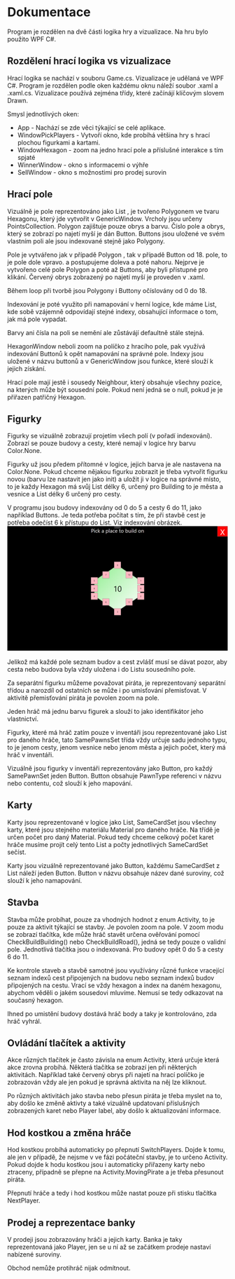 # Dokumentace
Program je rozdělen na dvě části logika hry a vizualizace. Na hru bylo použito WPF C#.
## Rozdělení hrací logika vs vizualizace
Hrací logika se nachází v souboru Game.cs. Vizualizace je udělaná ve WPF C#. Program je rozdělen podle oken každému oknu náleží soubor .xaml a .xaml.cs. Vizualizace používá zejména třídy, které začínájí klíčovým slovem Drawn.

Smysl jednotlivých oken:
* App - Nachází se zde věci týkající se celé aplikace.
* WindowPickPlayers - Vytvoří okno, kde probíhá většina hry s hrací plochou figurkami a kartami.
* WindowHexagon - zoom na jedno hrací pole a příslušné interakce s tím spjaté
* WinnerWindow - okno s informacemi o výhře
* SellWindow - okno s možnostimi pro prodej surovin

## Hrací pole
Vizuálně je pole reprezentováno jako List <Polygon>, je tvořeno Polygonem ve tvaru Hexagonu, který jde vytvořit v GenericWindow. Vrcholy jsou určeny PointsCollection. Polygon zajištuje pouze obrys a barvu. Číslo pole a obrys, který se zobrazí po najetí myší je dán Button. Buttons jsou uložené ve svém vlastním poli ale jsou indexované stejně jako Polygony.

Pole je vytvářeno jak v případě Polygon , tak v případě Button od 18. pole, to je pole dole vpravo. a postupujeme doleva a poté nahoru. Nejprve je vytvořeno celé pole Polygon a poté až Buttons, aby byli přístupné pro klikání. Červený obrys zobrazený po najetí myší je proveden v .xaml. 

Během loop při tvorbě jsou Polygony i Buttony očíslovány od 0 do 18.

Indexování je poté využito při namapování v herní logice, kde máme List<Hexagon>, kde sobě vzájemně odpovídají stejné indexy, obsahující ínformace o tom, jak má pole vypadat.

Barvy ani čísla na poli se nemění ale zůstávájí defaultně stále stejná.

HexagonWindow neboli zoom na políčko z hracího pole, pak využívá indexování Buttonů k opět namapování na správné pole. Indexy jsou uložené v názvu buttonů a v GenericWindow jsou funkce, které slouží k jejich získání.

Hrací pole mají jestě i sousedy Neighbour, který obsahuje všechny pozice, na kterých může být sousední pole. Pokud není jedná se o null, pokud je je přiřazen patřičný Hexagon.

## Figurky
Figurky se vizuálně zobrazují projetím všech polí (v pořadí indexování). Zobrazí se pouze budovy a cesty, které nemají v logice hry barvu Color.None. 

Figurky už jsou předem přítomné v logice, jejich barva je ale nastavena na Color.None. Pokud chceme nějakou figurku zobrazit je třeba vytvořit figurku novou (barvu lze nastavit jen jako init) a uložit ji v logice na správné místo, to je každy Hexagon má svůj List<Buildings> délky 6, určený pro Building to je města a vesnice a List <Road> délky 6 určený pro cesty. 

V programu jsou budovy indexovány od 0 do 5 a cesty 6 do 11, jako například Buttons. Je teda potřeba počítat s tím, že při stavbě cest je potřeba odečíst 6 k přístupu do List<Road>. Viz indexování obrázek. ![Alt obrazek indexovani](./indexovani.png)

Jelikož má každé pole seznam budov a cest zvlášť musí se dávat pozor, aby cesta nebo budova byla vždy uložena i do Listu sousedního pole.

Za separátní figurku můžeme považovat piráta, je reprezentovaný separátní třídou a narozdíl od ostatních se může i po umisťování přemisťovat. V aktivitě přemisťování piráta je povolen zoom na pole.

Jeden hráč má jednu barvu figurek a slouží to jako identifikátor jeho vlastnictví.

Figurky, které má hráč zatím pouze v inventáři jsou reprezentované jako List<SamePawnsSet> pro daného hráče, tato SamePawnsSet třída vždy určuje sadu jednoho typu, to je jenom cesty, jenom vesnice nebo jenom města a jejich počet, který má hráč v inventáři.

Vizuálně jsou figurky v inventáři reprezentovány jako Button, pro každý SamePawnSet jeden Button. Button obsahuje PawnType referenci v názvu nebo contentu, což slouží k jeho mapování.

## Karty 
Karty jsou reprezentované v logice jako List<SameCardSet>, SameCardSet jsou všechny karty, které jsou stejného materiálu Material pro daného hráče. Na třídě je určen počet pro daný Material. Pokud tedy chceme celkový počet karet hráče musíme projít celý tento List a počty jednotlivých SameCardSet sečíst.

Karty jsou vizuálně reprezentované jako Button, každému SameCardSet z List náleží jeden Button. Button v názvu obsahuje název dané suroviny, což slouží k jeho namapování.

## Stavba
Stavba může probíhat, pouze za vhodných hodnot z enum Activity, to je pouze za aktivit týkající se stavby. Je povolen zoom na pole. V zoom modu se zobrazí tlačítka, kde může hráč stavět určena ověřování pomocí CheckBuildBuilding() nebo CheckBuildRoad(), jedná se tedy pouze o validní pole. Jednotlivá tlačítka jsou o indexovaná. Pro budovy opět 0 do 5 a cesty 6 do 11.

Ke kontrole staveb a stavbě samotné jsou využívány různé funkce vracející seznam indexů cest připojených na budovu nebo seznam indexů budov připojených na cestu. Vrací se vždy hexagon a index na daném hexagonu, abychom věděli o jakém sousedovi mluvíme. Nemusí se tedy odkazovat na současný hexagon.

Ihned po umistění budovy dostává hráč body a taky je kontrolováno, zda hráč vyhrál.

## Ovládání tlačítek a aktivity
Akce různých tlačítek je často závisla na enum Activity, která určuje která akce zrovna probíhá. Některá tlačítka se zobrazí jen při některých aktivitách. Například také červený obrys při najetí na hrací políčko je zobrazován vždy ale jen pokud je správná aktivita na něj lze kliknout.

Po různých aktivitách jako stavba nebo přesun piráta je třeba myslet na to, aby došlo ke změně aktivty a také vizuálně updatovaní příslušných zobrazených karet nebo Player label, aby došlo k aktualizování informace.

## Hod kostkou a změna hráče
Hod kostkou probíhá automaticky po přepnutí SwitchPlayers. Dojde k tomu, ale jen v případě, že nejsme v ve fázi počáteční stavby, je to určeno Activity. Pokud dojde k hodu kostkou jsou i automaticky přiřazeny karty nebo ztraceny, případně se přepne na Activity.MovingPirate a je třeba přesunout piráta.

Přepnutí hráče a tedy i hod kostkou může nastat pouze při stisku tlačítka NextPlayer.

## Prodej a reprezentace banky
V prodeji jsou zobrazovány hráči a jejich karty. Banka je taky reprezentovaná jako Player, jen se u ní až se začátkem prodeje nastaví nabízené suroviny. 

Obchod nemůže protihráč nijak odmítnout.




